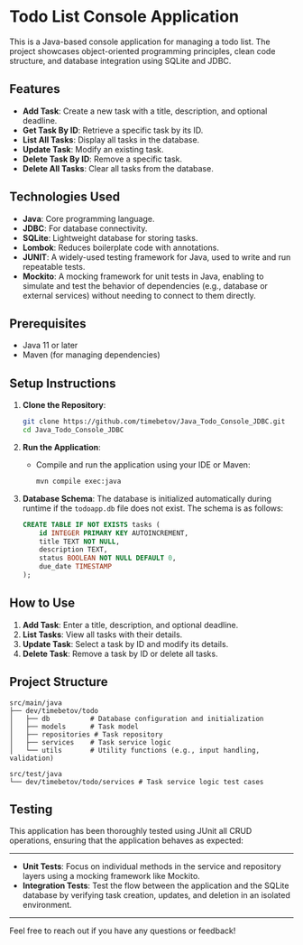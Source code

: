 # Todo List Console Application

This is a Java-based console application for managing a todo list. The project showcases object-oriented programming principles, clean code structure, and database integration using SQLite and JDBC.

## Features
- **Add Task**: Create a new task with a title, description, and optional deadline.
- **Get Task By ID**: Retrieve a specific task by its ID.
- **List All Tasks**: Display all tasks in the database.
- **Update Task**: Modify an existing task.
- **Delete Task By ID**: Remove a specific task.
- **Delete All Tasks**: Clear all tasks from the database.

## Technologies Used
- **Java**: Core programming language.
- **JDBC**: For database connectivity.
- **SQLite**: Lightweight database for storing tasks.
- **Lombok**: Reduces boilerplate code with annotations.
- **JUNIT**: A widely-used testing framework for Java, used to write and run repeatable tests.
- **Mockito**: A mocking framework for unit tests in Java, enabling to simulate and test the behavior of dependencies (e.g., database or external services) without needing to connect to them directly.

## Prerequisites
- Java 11 or later
- Maven (for managing dependencies)

## Setup Instructions

1. **Clone the Repository**:
   ```sh
   git clone https://github.com/timebetov/Java_Todo_Console_JDBC.git
   cd Java_Todo_Console_JDBC
   ```

2. **Run the Application**:
   - Compile and run the application using your IDE or Maven:
     ```sh
     mvn compile exec:java
     ```

3. **Database Schema**:
   The database is initialized automatically during runtime if the `todoapp.db` file does not exist. The schema is as follows:
   ```sql
   CREATE TABLE IF NOT EXISTS tasks (
       id INTEGER PRIMARY KEY AUTOINCREMENT,
       title TEXT NOT NULL,
       description TEXT,
       status BOOLEAN NOT NULL DEFAULT 0,
       due_date TIMESTAMP
   );
   ```

## How to Use
1. **Add Task**: Enter a title, description, and optional deadline.
2. **List Tasks**: View all tasks with their details.
3. **Update Task**: Select a task by ID and modify its details.
4. **Delete Task**: Remove a task by ID or delete all tasks.

## Project Structure
```
src/main/java
├── dev/timebetov/todo
│   ├── db          # Database configuration and initialization
│   ├── models      # Task model
│   ├── repositories # Task repository
│   ├── services    # Task service logic
│   └── utils       # Utility functions (e.g., input handling, validation)

src/test/java
└── dev/timebetov/todo/services # Task service logic test cases
```

## Testing

This application has been thoroughly tested using JUnit all CRUD operations, ensuring that the application behaves as expected:

---

- **Unit Tests**: Focus on individual methods in the service and repository layers using a mocking framework like Mockito.
- **Integration Tests**: Test the flow between the application and the SQLite database by verifying task creation, updates, and deletion in an isolated environment.

---

Feel free to reach out if you have any questions or feedback!


